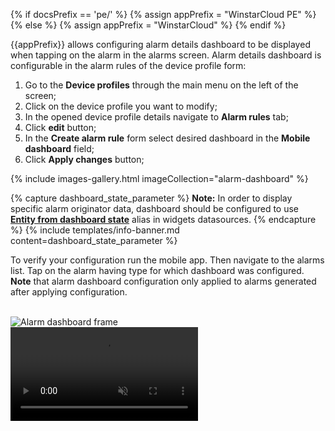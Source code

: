 {% if docsPrefix == 'pe/' %}
{% assign appPrefix = "WinstarCloud PE" %}
{% else %}
{% assign appPrefix = "WinstarCloud" %}
{% endif %}

{{appPrefix}} allows configuring alarm details dashboard to be displayed when tapping on the alarm in the alarms screen.
Alarm details dashboard is configurable in the alarm rules of the device profile form:

1. Go to the **Device profiles** through the main menu on the left of the screen;
2. Click on the device profile you want to modify;
3. In the opened device profile details navigate to **Alarm rules** tab;
4. Click **edit** button;
5. In the **Create alarm rule** form select desired dashboard in the **Mobile dashboard** field;
6. Click **Apply changes** button;

{% include images-gallery.html imageCollection="alarm-dashboard" %}

{% capture dashboard_state_parameter %}
**Note:** In order to display specific alarm originator data, dashboard should be configured to use [**Entity from dashboard state**](/docs/{{docsPrefix}}user-guide/ui/aliases/#entity-from-dashboard-state) alias in widgets datasources.
{% endcapture %}
{% include templates/info-banner.md content=dashboard_state_parameter %}

To verify your configuration run the mobile app. Then navigate to the alarms list. Tap on the alarm having type for which dashboard was configured.
**Note** that alarm dashboard configuration only applied to alarms generated after applying configuration.

<br>

<div style="display: flex;">
    <div class="mobile-frame ios">
        <div class="phone-shadow right"></div>
        <div class="frame-image">
            <img src="/images/mobile/{{docsPrefix}}alarm-dashboard-frame.png" alt="Alarm dashboard frame">
        </div>
        <div class="frame-video">
            <video autoplay loop preload="auto" muted playsinline>
                 <source src="https://video.winstarcloud.io/mobile/{{docsPrefix}}alarm-dashboard.mp4" type="video/mp4">
                 <source src="https://video.winstarcloud.io/mobile/{{docsPrefix}}alarm-dashboard.webm" type="video/webm">
            </video>
        </div>
    </div>
</div>
